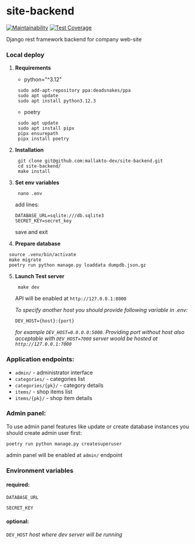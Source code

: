 # site-backend 
[![Maintainability](https://api.codeclimate.com/v1/badges/f1fd60c36583e3daf1c3/maintainability)](https://codeclimate.com/repos/66e704389d3b78502cae3498/maintainability)
[![Test Coverage](https://api.codeclimate.com/v1/badges/f1fd60c36583e3daf1c3/test_coverage)](https://codeclimate.com/repos/66e704389d3b78502cae3498/test_coverage)

Django rest framework backend for company web-site


### Local deploy

1. **Requirements**
   - python="^3.12"
   ```commandline
    sudo add-apt-repository ppa:deadsnakes/ppa
    sudo apt update
    sudo apt install python3.12.3
   ```
   - poetry
   ```commandline
    sudo apt update
    sudo apt install pipx
    pipx ensurepath
    pipx install poetry
   ```
2. **Installation**
   ```commandline
    git clone git@github.com:mallakto-dev/site-backend.git
    cd site-backend/
    make install
   ```
3. **Set env variables**
    ```commandline
     nano .env
    ```
   add lines:
    ```.env
    DATABASE_URL=sqlite:///db.sqlite3
    SECRET_KEY=secret_key
    ```
   
   save and exit

4.  **Prepare database**
   ```commandline
    source .venv/bin/activate
    make migrate
    poetry run python manage.py loaddata dumpdb.json.gz 
   ```
5. **Launch Test server**
   ```commandline
    make dev
   ```
   
   API will be enabled at ```http://127.0.0.1:8000```
      
   _To specify another host you should provide following variable in .env:_
   ```commandline
   DEV_HOST={host}:{port}
   ```
   _for example ```DEV_HOST=0.0.0.0:5000```. Providing port without host also acceptable_
   _with ```DEV_HOST=7000``` server woold be hosted at ```http://127.0.0.1:7000```_

### Application endpoints:

- ```admin/``` - administrator interface
- ```categories/``` - categories list
- ```categories/{pk}/``` - category details
- ```items/``` - shop items list
- ```items/{pk}/``` - shop item details

### Admin panel:

To use admin panel features like update or create database instances you should create admin user first:
```commandline
poetry run python manage.py createsuperuser
```
admin panel will be enabled at ```admin/``` endpoint 

### Environment variables

#### **required:**

```DATABASE_URL```

```SECRET_KEY```

#### **optional:**

```DEV_HOST``` _host where dev server will be running_